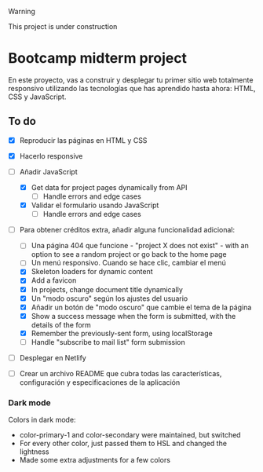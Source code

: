 > [!WARNING]
> This project is under construction️

# Bootcamp midterm project

En este proyecto, vas a construir y desplegar tu primer sitio web totalmente responsivo utilizando las tecnologías que has aprendido hasta ahora: HTML, CSS y JavaScript.

## To do

- [x] Reproducir las páginas en HTML y CSS
- [x] Hacerlo responsive
- [ ] Añadir JavaScript
  - [x] Get data for project pages dynamically from API
    - [ ] Handle errors and edge cases
  - [x] Validar el formulario usando JavaScript
    - [ ] Handle errors and edge cases
- [ ] Para obtener créditos extra, añadir alguna funcionalidad adicional:
  - [ ] Una página 404 que funcione - "project X does not exist" - with an option to see a random project or go back to the home page
  - [ ] Un menú responsivo. Cuando se hace clic, cambiar el menú
  - [x] Skeleton loaders for dynamic content
  - [x] Add a favicon
  - [x] In projects, change document title dynamically
  - [x] Un "modo oscuro" según los ajustes del usuario
  - [x] Añadir un botón de "modo oscuro" que cambie el tema de la página
  - [x] Show a success message when the form is submitted, with the details of the form
  - [x] Remember the previously-sent form, using localStorage
  - [ ] Handle "subscribe to mail list" form submission
- [ ] Desplegar en Netlify
- [ ] Crear un archivo README que cubra todas las características, configuración y especificaciones de la aplicación


### Dark mode
Colors in dark mode:
* color-primary-1 and color-secondary were maintained, but switched
* For every other color, just passed them to HSL and changed the lightness
* Made some extra adjustments for a few colors